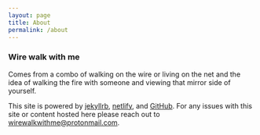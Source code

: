 ```yaml
---
layout: page
title: About
permalink: /about
---
```


### Wire walk with me
Comes from a combo of walking on the wire or living on the net and the idea of walking the fire with someone and viewing that mirror side of yourself.

This site is powered by [jekyllrb](https://jekyllrb.com/), [netlify](https://netlify.com), and [GitHub](https://github.com/). For any issues with this site or content hosted here please reach out to <wirewalkwithme@protonmail.com>.
